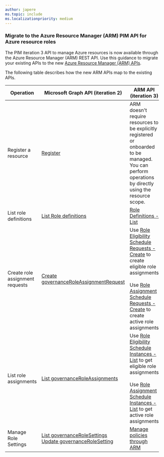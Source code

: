 ```yaml
---
author: japere
ms.topic: include
ms.localizationpriority: medium
---
```


<!-- markdownlint-disable MD041-->

### Migrate to the Azure Resource Manager (ARM) PIM API for Azure resource roles

The PIM iteration 3 API to manage Azure resources is now available through the Azure Resource Manager (ARM) REST API. Use this guidance to migrate your existing APIs to the new [Azure Resource Manager (ARM) APIs](/rest/api/authorization/privileged-role-eligibility-rest-sample).

The following table describes how the new ARM APIs map to the existing APIs.

| Operation | Microsoft Graph API (iteration 2) | ARM API (iteration 3) |
| --------- | ------------ | -------------- |
| Register a resource | [Register](/graph/api/governanceresource-register) | ARM doesn't require resources to be explicitly registered or onboarded to be managed. You can perform operations by directly using the resource scope. |
| List role definitions | [List Role definitions](/graph/api/governanceroledefinition-list) | [Role Definitions - List](/rest/api/authorization/role-definitions/list) |
| Create role assignment requests | [Create governanceRoleAssignmentRequest](/graph/api/governanceroleassignmentrequest-post) | Use [Role Eligibility Schedule Requests - Create](/rest/api/authorization/role-eligibility-schedule-requests/create) to create eligible role assignments<br/><br/>Use [Role Assignment Schedule Requests - Create](/rest/api/authorization/role-assignment-schedule-requests/create) to create active role assignments |
| List role assignments | [List governanceRoleAssignments](/graph/api/governanceroleassignment-list) | Use [Role Eligibility Schedule Instances - List](/rest/api/authorization/role-eligibility-schedule-instances/list-for-scope) to get eligible role assignments<br/><br/>Use [Role Assignment Schedule Instances - List](/rest/api/authorization/role-assignment-schedule-instances/list-for-scope) to get active role assignments |
| Manage Role Settings | [List governanceRoleSettings](/graph/api/governancerolesetting-list)<br/>[Update governanceRoleSetting](/graph/api/governancerolesetting-update) | [Manage policies through ARM](/rest/api/authorization/privileged-role-policy-rest-sample)